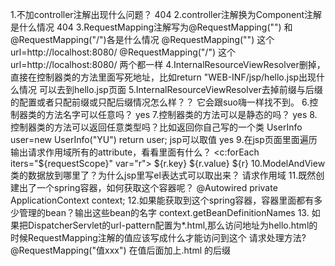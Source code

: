 1.不加controller注解出现什么问题？
404
2.controller注解换为Component注解是什么情况
404
3.RequestMapping注解写为@RequestMapping("") 和@RequestMapping("/")各是什么情况
@RequestMapping("")  这个url=http://localhost:8080/
@RequestMapping("/") 这个url=http://localhost:8080/
        两个都一样
4.InternalResourceViewResolver删掉，直接在控制器类的方法里面写死地址，比如return "WEB-INF/jsp/hello.jsp出现什么情况
可以去到hello.jsp页面
5.InternalResourceViewResolver去掉前缀与后缀的配置或者只配前缀或只配后缀情况怎么样？？
它会跟suo嗨一样找不到。
6.控制器类的方法名字可以任意吗？
yes
7.控制器类的方法可以是静态的吗？
yes
8.控制器类的方法可以返回任意类型吗？比如返回你自己写的一个类
UserInfo user=new UserInfo("YU")
return user;
jsp可以取值
yes
9.在jsp页面里面遍历输出请求作用域所有的attribute，看看里面有什么？
<c:forEach iters="${requestScope}" var="r">
${r.key}
${r.value}
${r}
10.ModelAndView类的数据放到哪里了？为什么jsp里写el表达式可以取出来？
请求作用域
11.既然创建出了一个spring容器，如何获取这个容器呢？
    @Autowired
    private ApplicationContext context;
12.如果能获取到这个spring容器，容器里面都有多少管理的bean？输出这些bean的名字
       context.getBeanDefinitionNames
13. 如果把DispatcherServlet的url-pattern配置为*.html,那么访问地址为hello.html的时候RequestMapping注解的值应该写成什么才能访问到这个
    请求处理方法?
     @RequestMapping("值xxx")
    在值后面加上.html 的后缀